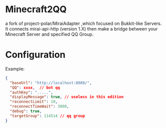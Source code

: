 # Minecraft2QQ
a fork of project-polar/MiraiAdapter ,which focused on Bukkit-like Servers.  
It connects mirai-api-http (version 1.X) then make a bridge between your Minecraft Server and specified QQ Group.  

# Configuration
Example:  
```json
{
  "baseUrl": "http://localhost:8080/",
  "QQ": xxxx,  // bot qq
  "authKey": ".....",
  "displayMessage": true, // useless in this edition
  "reconnectLimit": 10,
  "reconnectTimeWait": 3000,
  "debug": true,
  "targetGroup": 114514 // qq group
}
```
